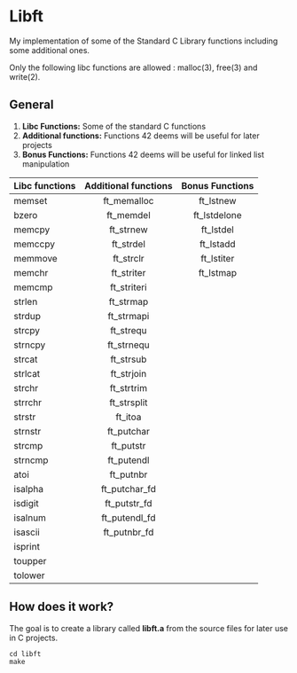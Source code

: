 # Libft
My implementation of some of the Standard C Library functions including some additional ones.

Only the following libc functions are allowed : malloc(3), free(3) and write(2).

## General

1.  **Libc Functions:** Some of the standard C functions
2.  **Additional functions:** Functions 42 deems will be useful for later projects
3.  **Bonus Functions:** Functions 42 deems will be useful for linked list manipulation



Libc functions | Additional functions | Bonus Functions
:----------- | :-----------: | :-----------: 
memset		| ft_memalloc	| ft_lstnew
bzero		| ft_memdel		| ft_lstdelone
memcpy		| ft_strnew		| ft_lstdel	
memccpy		| ft_strdel		| ft_lstadd
memmove		| ft_strclr		| ft_lstiter
memchr		| ft_striter	| ft_lstmap
memcmp		| ft_striteri	|
strlen		| ft_strmap		|
strdup		| ft_strmapi	|
strcpy		| ft_strequ		|				
strncpy		| ft_strnequ	|			
strcat		| ft_strsub		|
strlcat		| ft_strjoin	|
strchr		| ft_strtrim	|
strrchr		| ft_strsplit	|
strstr		| ft_itoa		|
strnstr		| ft_putchar	|
strcmp		| ft_putstr		|
strncmp		| ft_putendl	|
atoi		| ft_putnbr		|
isalpha		| ft_putchar_fd	| 
isdigit		| ft_putstr_fd	|
isalnum		| ft_putendl_fd	|
isascii		| ft_putnbr_fd	|
isprint		||
toupper		| |
tolower		| |

## How does it work?

The goal is to create a library called **libft.a** from the source files for later use in C projects.

	cd libft
	make
